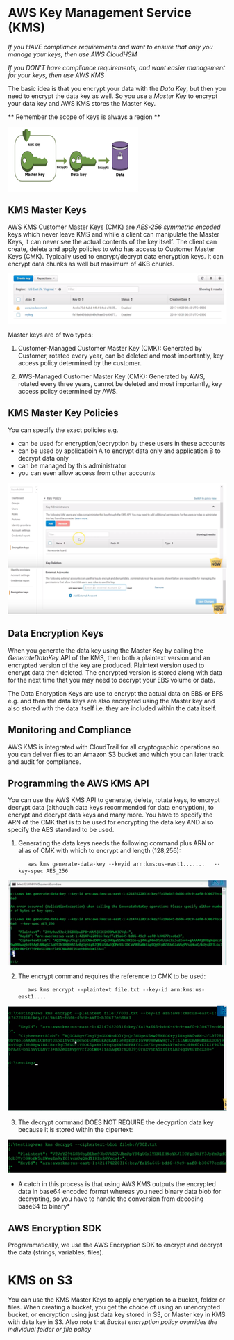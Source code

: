 # AWS Key Management Service (KMS)

*If you HAVE compliance requirements and want to ensure that only you manage your keys, then use AWS CloudHSM*

*If you DON'T have compliance requirements, and want easier management for your keys, then use AWS KMS*

The basic idea is that you encrypt your data with the *Data Key*, but then you need to encrypt the data key as well. So you use a *Master Key* to encrypt your data key and AWS KMS stores the Master Key.

** Remember the scope of keys is always a region **

<img src="https://github.com/uashraf1981/AWS/blob/master/AWS-KMS/Master%20Key.png"  align="center" width="300" height="150">

KMS Master Keys
---------------
AWS KMS Customer Master Keys (CMK) are *AES-256* *symmetric encoded* keys which never leave KMS and while a client can manipulate the Master Keys, it can never see the actual contents of the key itself. The client can create, delete and apply policies to who has access to Customer Master Keys (CMK). Typically used to encrypt/decrypt data encryption keys. It can encrypt data chunks as well but maximum of 4KB chunks.

![stack Overflow](https://github.com/uashraf1981/AWS/blob/master/AWS-KMS/Keys.png)

Master keys are of two types:

1. Customer-Managed Customer Master Key (CMK): Generated by Customer, rotated every year, can be deleted and most importantly, key access policy determined by the customer.

2. AWS-Managed Customer Master Key (CMK): Generated by AWS, rotated every three years, cannot be deleted and most importantly, key access policy determined by AWS.

KMS Master Key Policies
-----------------------
You can specify the exact policies e.g.

- can be used for encryption/decryption by these users in these accounts
- can be used by applicatioin A to encrypt data only and application B to decrypt data only
- can be managed by this administrator
- you can even allow access from other accounts

![stack Overflow](https://github.com/uashraf1981/AWS/blob/master/AWS-KMS/KeyPolicy1.png)
![stack Overflow](https://github.com/uashraf1981/AWS/blob/master/AWS-KMS/KeyPolicy2.png)

Data Encryption Keys
--------------------
When you generate the data key using the Master Key by calling the *GenerateDataKey* API of the KMS, then both a plaintext version and an encrypted version of the key are produced. Plaintext version used to encrypt data then deleted. The encrypted version is stored along with data for the next time that you may need to decrypt your EBS volume or data.

The Data Encryption Keys are use to encrypt the actual data on EBS or EFS e.g. and then the data keys are also encrypted using the Master key and also stored with the data itself i.e. they are included within the data itself.

Monitoring and Compliance
-------------------------
AWS KMS is integrated with CloudTrail for all cryptographic operations so you can deliver files to an Amazon S3 bucket and  which you can later track and audit for compliance.

Programming the AWS KMS API
---------------------------
You can use the AWS KMS API to generate, delete, rotate keys, to encrypt decrypt data (although data keys recommended for data encryption), to encrypt and decrypt data keys and many more. You have to specify the ARN of the CMK that is to be used for encrypting the data key AND also specify the AES standard to be used.

1. Generating the data keys needs the following command plus ARN or alias of CMK with which to encrypt and length (128,256):

          aws kms generate-data-key --keyid arn:kms:us-east1.......   --key-spec AES_256

![stack Overflow](https://github.com/uashraf1981/AWS/blob/master/AWS-KMS/Command.png)


2. The encrypt command requires the reference to CMK to be used:

          aws kms encrypt --plaintext file.txt --key-id arn:kms:us-east1.... 
          
![stack Overflow](https://github.com/uashraf1981/AWS/blob/master/AWS-KMS/encrypt2.png)      

3. The decrypt command DOES NOT REQUIRE the decyprtion data key because it is stored within the cipertext:

![stack Overflow](https://github.com/uashraf1981/AWS/blob/master/AWS-KMS/decrypt.png)  

* A catch in this process is that using AWS KMS outputs the encrypted data in base64 encoded format whereas you need binary data blob for decrypting, so you have to handle the conversion from decoding base64 to binary*
         
AWS Encryption SDK
------------------
Programmatically, we use the AWS Encryption SDK to encrypt and decrypt the data (strings, variables, files).

# KMS on S3

You can use the KMS Master Keys to apply encryption to a bucket, folder or files. When creating a bucket, you get the choice of using an unencrypted bucket, or encryption using just data key stored in S3, or Master key in KMS with data key in S3. Also note that *Bucket encryption policy overrides the individual folder or file policy*
